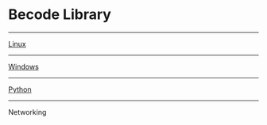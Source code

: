 # Becode Library

---

[Linux](Becode%20Library%20c2df7f141d224f79ad0eed83eb78e865/Linux%2063c71f5b833342a68cca93c158c4869f.md)

---

[Windows](Becode%20Library%20c2df7f141d224f79ad0eed83eb78e865/Windows%20474cc826d8234b17b54d7786191eb9e6.md)

---

[Python](Becode%20Library%20c2df7f141d224f79ad0eed83eb78e865/Python%20293a2464e6ea47eaa13fd6c92ed3d3ae.md)

---

Networking